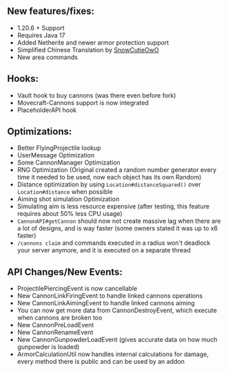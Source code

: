 New features/fixes:
---------------
- 1.20.6 + Support
- Requires Java 17
- Added Netherite and newer armor protection support
- Simplified Chinese Translation by [SnowCutieOwO](https://github.com/SnowCutieOwO)
- New area commands

Hooks:
---------------
- Vault hook to buy cannons (was there even before fork)
- Movecraft-Cannons support is now integrated
- PlaceholderAPI hook

Optimizations:
---------------
- Better FlyingProjectile lookup
- UserMessage Optimization
- Some CannonManager Optimization
- RNG Optimization (Original created a random number generator every time it needed to be used, now each object has its own Random)
- Distance optimization by using `Location#distanceSquared()` over `Location#distance` when possible
- Aiming shot simulation Optimization
- Simulating aim is less resource expensive (after testing, this feature requires about 50% less CPU usage)
- `CannonAPI#getCannon` should now not create massive lag when there are a lot of designs, and is way faster (some owners stated it was up to x6 faster)
- `/cannons claim` and commands executed in a radius won't deadlock your server anymore, and it is executed on a separate thread

API Changes/New Events:
--------------
- ProjectilePiercingEvent is now cancellable
- New CannonLinkFiringEvent to handle linked cannons operations
- New CannonLinkAimingEvent to handle linked cannons aiming
- You can now get more data from CannonDestroyEvent, which execute when cannons are broken too
- New CannonPreLoadEvent 
- New CannonRenameEvent
- New CannonGunpowderLoadEvent (gives accurate data on how much gunpowder is loaded)
- ArmorCalculationUtil now handles internal calculations for damage, every method there is public and can be used by an addon